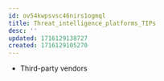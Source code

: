 ```yaml
---
id: ov54kwpsvsc46nirs1ogmql
title: Threat_intelligence_platforms_TIPs
desc: ''
updated: 1716129138727
created: 1716129105270
---
```

- Third-party vendors
